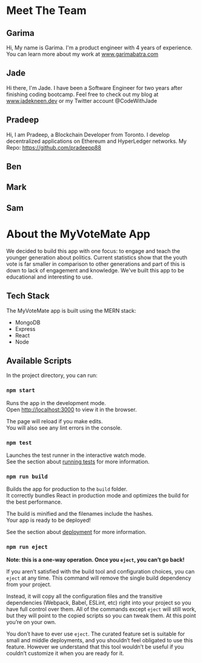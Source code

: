 # Meet The Team

## Garima 
Hi, My name is Garima. I'm a product engineer with 4 years of experience. You can learn more about my work at www.garimabatra.com

## Jade
Hi there, I'm Jade. I have been a Software Engineer for two years after finishing coding bootcamp. Feel free to check out my blog at www.jadekneen.dev or my Twitter account @CodeWithJade

## Pradeep
Hi, I am Pradeep, a Blockchain Developer from Toronto. I develop decentralized applications on Ethereum and HyperLedger networks. My Repo: https://github.com/pradeepp88

## Ben

## Mark


## Sam

# About the MyVoteMate App
We decided to build this app with one focus: to engage and teach the younger generation about politics. Current statistics show that the youth vote is far smaller in comparison to other generations and part of this is down to lack of engagement and knowledge. We've built this app to be educational and interesting to use.

## Tech Stack
The MyVoteMate app is built using the MERN stack:
* MongoDB
* Express
* React
* Node

## Available Scripts

In the project directory, you can run:

### `npm start`

Runs the app in the development mode.<br>
Open [http://localhost:3000](http://localhost:3000) to view it in the browser.

The page will reload if you make edits.<br>
You will also see any lint errors in the console.

### `npm test`

Launches the test runner in the interactive watch mode.<br>
See the section about [running tests](#running-tests) for more information.

### `npm run build`

Builds the app for production to the `build` folder.<br>
It correctly bundles React in production mode and optimizes the build for the best performance.

The build is minified and the filenames include the hashes.<br>
Your app is ready to be deployed!

See the section about [deployment](#deployment) for more information.

### `npm run eject`

**Note: this is a one-way operation. Once you `eject`, you can’t go back!**

If you aren’t satisfied with the build tool and configuration choices, you can `eject` at any time. This command will remove the single build dependency from your project.

Instead, it will copy all the configuration files and the transitive dependencies (Webpack, Babel, ESLint, etc) right into your project so you have full control over them. All of the commands except `eject` will still work, but they will point to the copied scripts so you can tweak them. At this point you’re on your own.

You don’t have to ever use `eject`. The curated feature set is suitable for small and middle deployments, and you shouldn’t feel obligated to use this feature. However we understand that this tool wouldn’t be useful if you couldn’t customize it when you are ready for it.
